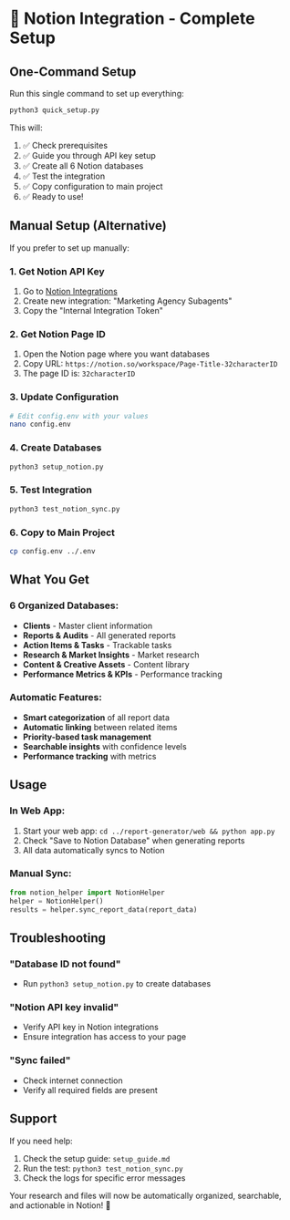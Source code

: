 # 🚀 Notion Integration - Complete Setup

## One-Command Setup

Run this single command to set up everything:

```bash
python3 quick_setup.py
```

This will:
1. ✅ Check prerequisites
2. ✅ Guide you through API key setup
3. ✅ Create all 6 Notion databases
4. ✅ Test the integration
5. ✅ Copy configuration to main project
6. ✅ Ready to use!

## Manual Setup (Alternative)

If you prefer to set up manually:

### 1. Get Notion API Key
1. Go to [Notion Integrations](https://notion.so/my-integrations)
2. Create new integration: "Marketing Agency Subagents"
3. Copy the "Internal Integration Token"

### 2. Get Notion Page ID
1. Open the Notion page where you want databases
2. Copy URL: `https://notion.so/workspace/Page-Title-32characterID`
3. The page ID is: `32characterID`

### 3. Update Configuration
```bash
# Edit config.env with your values
nano config.env
```

### 4. Create Databases
```bash
python3 setup_notion.py
```

### 5. Test Integration
```bash
python3 test_notion_sync.py
```

### 6. Copy to Main Project
```bash
cp config.env ../.env
```

## What You Get

### 6 Organized Databases:
- **Clients** - Master client information
- **Reports & Audits** - All generated reports  
- **Action Items & Tasks** - Trackable tasks
- **Research & Market Insights** - Market research
- **Content & Creative Assets** - Content library
- **Performance Metrics & KPIs** - Performance tracking

### Automatic Features:
- **Smart categorization** of all report data
- **Automatic linking** between related items
- **Priority-based task management**
- **Searchable insights** with confidence levels
- **Performance tracking** with metrics

## Usage

### In Web App:
1. Start your web app: `cd ../report-generator/web && python app.py`
2. Check "Save to Notion Database" when generating reports
3. All data automatically syncs to Notion

### Manual Sync:
```python
from notion_helper import NotionHelper
helper = NotionHelper()
results = helper.sync_report_data(report_data)
```

## Troubleshooting

### "Database ID not found"
- Run `python3 setup_notion.py` to create databases

### "Notion API key invalid"
- Verify API key in Notion integrations
- Ensure integration has access to your page

### "Sync failed"
- Check internet connection
- Verify all required fields are present

## Support

If you need help:
1. Check the setup guide: `setup_guide.md`
2. Run the test: `python3 test_notion_sync.py`
3. Check the logs for specific error messages

Your research and files will now be automatically organized, searchable, and actionable in Notion! 🎉
